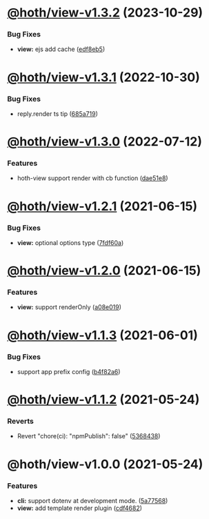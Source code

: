 # [@hoth/view-v1.3.2](https://github.com/searchfe/hoth/compare/@hoth/view-v1.3.1...@hoth/view-v1.3.2) (2023-10-29)


### Bug Fixes

* **view:** ejs add cache ([edf8eb5](https://github.com/searchfe/hoth/commit/edf8eb5c6e7b7e620439e589a94062da38fe64e7))

# [@hoth/view-v1.3.1](https://github.com/searchfe/hoth/compare/@hoth/view-v1.3.0...@hoth/view-v1.3.1) (2022-10-30)


### Bug Fixes

* reply.render ts tip ([685a719](https://github.com/searchfe/hoth/commit/685a7195cf2fd5171f6026d7d7bbf224b8d8f23d))

# [@hoth/view-v1.3.0](https://github.com/searchfe/hoth/compare/@hoth/view-v1.2.1...@hoth/view-v1.3.0) (2022-07-12)


### Features

* hoth-view support render with cb function ([dae51e8](https://github.com/searchfe/hoth/commit/dae51e8c5e599ce94279d15a443696a5b37dbf5c))

# [@hoth/view-v1.2.1](https://github.com/searchfe/hoth/compare/@hoth/view-v1.2.0...@hoth/view-v1.2.1) (2021-06-15)


### Bug Fixes

* **view:** optional options type ([7fdf60a](https://github.com/searchfe/hoth/commit/7fdf60a77c54e9a44fc8feeb221ffc44b498d05b))

# [@hoth/view-v1.2.0](https://github.com/searchfe/hoth/compare/@hoth/view-v1.1.3...@hoth/view-v1.2.0) (2021-06-15)


### Features

* **view:** support renderOnly ([a08e019](https://github.com/searchfe/hoth/commit/a08e019c7938c6001a3b51b3d31f9286ed87736f))

# [@hoth/view-v1.1.3](https://github.com/searchfe/hoth/compare/@hoth/view-v1.1.2...@hoth/view-v1.1.3) (2021-06-01)


### Bug Fixes

* support app prefix config ([b4f82a6](https://github.com/searchfe/hoth/commit/b4f82a61ae9bed96843a8a5fa4c2aa17095eb215))

# [@hoth/view-v1.1.2](https://github.com/searchfe/hoth/compare/@hoth/view-v1.1.1...@hoth/view-v1.1.2) (2021-05-24)


### Reverts

* Revert "chore(ci): "npmPublish": false" ([5368438](https://github.com/searchfe/hoth/commit/5368438918d0db2c819c32fd0f60e1c01ae7123b))

# @hoth/view-v1.0.0 (2021-05-24)


### Features

* **cli:** support dotenv at development mode. ([5a77568](https://github.com/searchfe/hoth/commit/5a7756829e7ef59305fd4c7f0b460e0918cc70b4))
* **view:** add template render plugin ([cdf4682](https://github.com/searchfe/hoth/commit/cdf4682a2fdae187a4e52960f6c9076b0406e26e))
